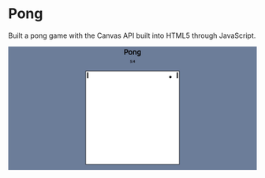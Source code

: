 # Pong
Built a pong game with the Canvas API built into HTML5 through JavaScript.

![Pong](https://github.com/kazijawad/Pong/blob/master/game.jpg)
